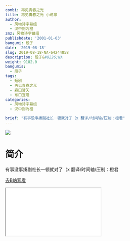 ```yaml
---
combi: 再见青春之光
title: 再见青春之光 小说家
author:
  - 风物诗字幕组
  - 汉中则为橙
zmz: 风物诗字幕组
publishdate: '2001-01-03'
bangumi: 段子
date: '2019-08-18'
slug: 2019-08-18-NA-64244858
description: 段子&#8226;NA
weight: 9182.0
bangumis:
  - 段子
tags:
  - 短剧
  - 再见青春之光
  - 森田哲矢
  - 东口宜隆
categories:
  - 风物诗字幕组
  - 汉中则为橙

brief: "有事没事揍副社长一顿就对了（x 翻译/时间轴/压制：橙君"
---
```

![](https://raw.githubusercontent.com/tcgriffith/owaraisite/master/static/tmpimg/8aadd706cf7ec7fb3f1027ab0f72ce3290a23c03.jpg.480.jpg)
# 简介  
有事没事揍副社长一顿就对了（x
翻译/时间轴/压制：橙君  

[去B站观看](https://www.bilibili.com/video/av64244858/)
<div class ="resp-container"><iframe class="testiframe" src="//player.bilibili.com/player.html?aid=64244858"", scrolling="no", allowfullscreen="true" > </iframe></div> 
